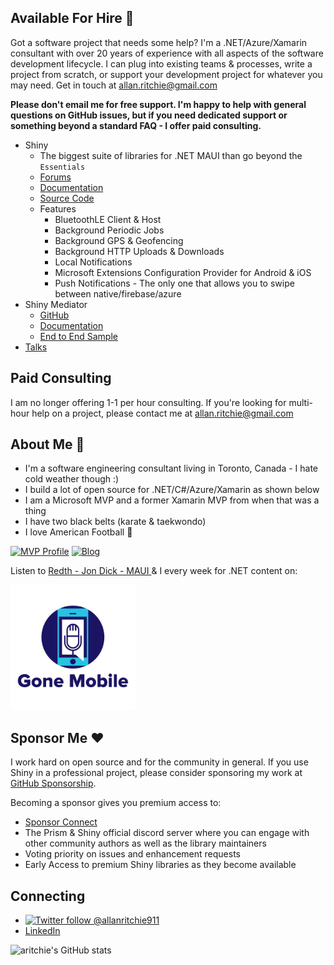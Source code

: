 ## Available For Hire :construction_worker:
Got a software project that needs some help?  I'm a .NET/Azure/Xamarin consultant with over 20 years of experience with all aspects of the software development lifecycle.  I can plug into existing teams & processes, write a project from scratch, or support your development project for whatever you may need.  Get in touch at [allan.ritchie@gmail.com](mailto:allan.ritchie@gmail.com)

**Please don't email me for free support.  I'm happy to help with general questions on GitHub issues, but if you need dedicated support or something beyond a standard FAQ - I offer paid consulting.**

* Shiny 
    * The biggest suite of libraries for .NET MAUI than go beyond the `Essentials`
    * [Forums](https://github.com/shinyorg/shiny/discussions)
    * [Documentation](https://shinylib.net)
    * [Source Code](https://github.com/shinyorg/shiny)
    * Features
        * BluetoothLE Client & Host
        * Background Periodic Jobs
        * Background GPS & Geofencing
        * Background HTTP Uploads & Downloads 
        * Local Notifications
        * Microsoft Extensions Configuration Provider for Android & iOS
        * Push Notifications - The only one that allows you to swipe between native/firebase/azure
* Shiny Mediator
    * [GitHub](https://github.com/shinyorg/mediator)
    * [Documentation](https://shinylib.net/client/mediator/)
    * [End to End Sample](https://github.com/shinyorg/mediatorsamples/)
* [Talks](https://github.com/aritchie/talks)

## Paid Consulting
I am no longer offering 1-1 per hour consulting.  If you're looking for multi-hour help on a project, please contact me at allan.ritchie@gmail.com

## About Me 👋
* I'm a software engineering consultant living in Toronto, Canada - I hate cold weather though :)
* I build a lot of open source for .NET/C#/Azure/Xamarin as shown below
* I am a Microsoft MVP and a former Xamarin MVP from when that was a thing
* I have two black belts (karate & taekwondo)
* I love American Football 🏈

[![MVP Profile](https://img.shields.io/badge/MVP-Developer%20Technologies%20🏆-blue?style=flat&logo=microsoft)](https://mvp.microsoft.com/en-us/PublicProfile/5002565) 
[![Blog](https://img.shields.io/badge/Blog-allanritchie.com-brightgreen)](https://allanritchie.com) &nbsp;

Listen to [Redth - Jon Dick - MAUI ](https://github.com/) & I every week for .NET content on:

<a href="https://gonemobile.io"><img src="gonemobile.jpg" width="200" /></a>

## Sponsor Me :heart:
I work hard on open source and for the community in general.  If you use Shiny in a professional project, please consider sponsoring my work at  [GitHub Sponsorship](https://github.com/sponsors/aritchie).  

Becoming a sponsor gives you premium access to:
* [Sponsor Connect](https://sponsorconnect.dev)
* The Prism & Shiny official discord server where you can engage with other community authors as well as the library maintainers
* Voting priority on issues and enhancement requests
* Early Access to premium Shiny libraries as they become available

## Connecting
* [![Twitter follow @allanritchie911](https://img.shields.io/twitter/follow/allanritchie911?style=social)](https://twitter.com/allanritchie911)
* [LinkedIn](https://www.linkedin.com/in/allan-ritchie-44b58b3/) 




![aritchie's GitHub stats](https://github-readme-stats.vercel.app/api?username=aritchie&show_icons=true&theme=radical)
